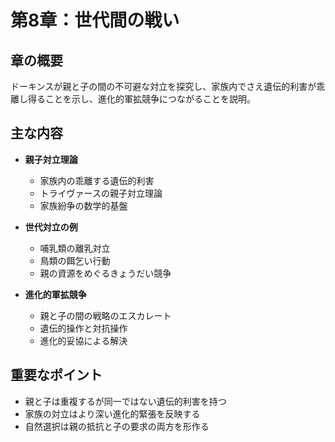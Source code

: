 # 第8章：世代間の戦い

## 章の概要
ドーキンスが親と子の間の不可避な対立を探究し、家族内でさえ遺伝的利害が乖離し得ることを示し、進化的軍拡競争につながることを説明。

## 主な内容
- **親子対立理論**
  - 家族内の乖離する遺伝的利害
  - トライヴァースの親子対立理論
  - 家族紛争の数学的基盤

- **世代対立の例**
  - 哺乳類の離乳対立
  - 鳥類の餌乞い行動
  - 親の資源をめぐるきょうだい競争

- **進化的軍拡競争**
  - 親と子の間の戦略のエスカレート
  - 遺伝的操作と対抗操作
  - 進化的妥協による解決

## 重要なポイント
- 親と子は重複するが同一ではない遺伝的利害を持つ
- 家族の対立はより深い進化的緊張を反映する
- 自然選択は親の抵抗と子の要求の両方を形作る